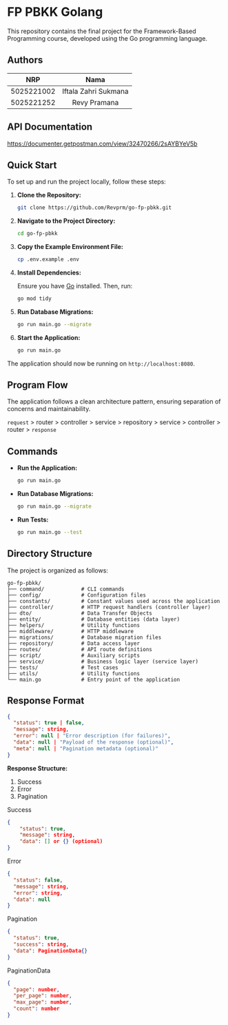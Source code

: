 # FP PBKK Golang

This repository contains the final project for the Framework-Based Programming course, developed using the Go programming language.

## Authors

|    NRP     |         Nama         |
| :--------: | :------------------: |
| 5025221002 | Iftala Zahri Sukmana |
| 5025221252 |     Revy Pramana     |

## API Documentation
https://documenter.getpostman.com/view/32470266/2sAYBYeV5b

## Quick Start

To set up and run the project locally, follow these steps:

1. **Clone the Repository:**

   ```bash
   git clone https://github.com/Revprm/go-fp-pbkk.git
   ```

2. **Navigate to the Project Directory:**

   ```bash
   cd go-fp-pbkk
   ```

3. **Copy the Example Environment File:**

   ```bash
   cp .env.example .env
   ```

4. **Install Dependencies:**

   Ensure you have [Go](https://golang.org/dl/) installed. Then, run:

   ```bash
   go mod tidy
   ```

5. **Run Database Migrations:**

   ```bash
   go run main.go --migrate
   ```

6. **Start the Application:**

    ```bash
    go run main.go
    ````

The application should now be running on `http://localhost:8080`.

## Program Flow

The application follows a clean architecture pattern, ensuring separation of concerns and maintainability.

`request` > router > controller > service > repository > service > controller > router > `response`

## Commands

- **Run the Application:**

  ```bash
  go run main.go
  ```

- **Run Database Migrations:**

  ```bash
  go run main.go --migrate
  ```

- **Run Tests:**

  ```bash
  go run main.go --test
  ```

## Directory Structure

The project is organized as follows:

```
go-fp-pbkk/
├── command/            # CLI commands
├── config/             # Configuration files
├── constants/          # Constant values used across the application
├── controller/         # HTTP request handlers (controller layer)
├── dto/                # Data Transfer Objects
├── entity/             # Database entities (data layer)
├── helpers/            # Utility functions
├── middleware/         # HTTP middleware
├── migrations/         # Database migration files
├── repository/         # Data access layer
├── routes/             # API route definitions
├── script/             # Auxiliary scripts
├── service/            # Business logic layer (service layer)
├── tests/              # Test cases
├── utils/              # Utility functions
└── main.go             # Entry point of the application
```

## Response Format

```json
{
  "status": true | false,
  "message": string,
  "error": null | "Error description (for failures)",
  "data": null | "Payload of the response (optional)",
  "meta": null | "Pagination metadata (optional)"
}
```

**Response Structure:**

1. Success
2. Error
3. Pagination

Success

```json
{
    "status": true,
    "message": string,
    "data": [] or {} (optional)
}

```

Error

```json
{
  "status": false,
  "message": string,
  "error": string,
  "data": null
}

```

Pagination

```json
{
  "status": true,
  "success": string,
  "data": PaginationData{}
}
```

PaginationData

```json
{
  "page": number,
  "per_page": number,
  "max_page": number,
  "count": number
}
```

